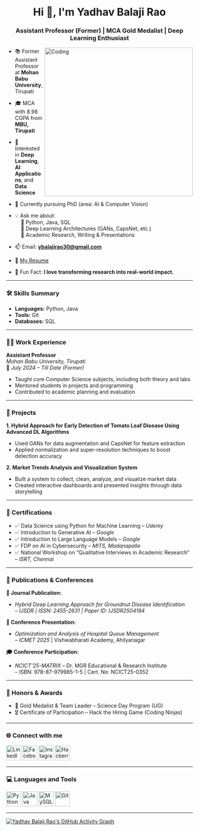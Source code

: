 <h1 align="center">Hi 👋, I'm Yadhav Balaji Rao</h1>
<h3 align="center">Assistant Professor (Former) | MCA Gold Medalist | Deep Learning Enthusiast</h3>

<img align="right" alt="Coding" width="400" src="https://user-images.githubusercontent.com/74038190/219923823-bf1ce878-c6b8-4faa-be07-93e6b1006521.gif">

- 📚 Former Assistant Professor at **Mohan Babu University**, Tirupati  
- 🎓 MCA with 8.98 CGPA from **MBU, Tirupati**  
- 🤖 Interested in **Deep Learning**, **AI Applications**, and **Data Science**  
- 📌 Currently pursuing PhD (area: AI & Computer Vision)

- 💡 Ask me about:  
  &nbsp;&nbsp;&nbsp;&nbsp;🔹 Python, Java, SQL  
  &nbsp;&nbsp;&nbsp;&nbsp;🔹 Deep Learning Architectures (GANs, CapsNet, etc.)  
  &nbsp;&nbsp;&nbsp;&nbsp;🔹 Academic Research, Writing & Presentations  

- 📫 Email: **ybalajirao30@gmail.com**  
- 📝 [My Resume](https://drive.google.com/file/d/1ArN8oxC3mek2Pu2aS2IceVgzHFDvyTG1/view?usp=sharing)  
- 🏅 Fun Fact: **I love transforming research into real-world impact.**

---

### 🛠️ Skills Summary

- **Languages:** Python, Java  
- **Tools:** Git  
- **Databases:** SQL

---

### 👨‍🏫 Work Experience

**Assistant Professor**  
*Mohan Babu University, Tirupati*  
📅 *July 2024 – Till Date (Former)*  
- Taught core Computer Science subjects, including both theory and labs  
- Mentored students in projects and programming  
- Contributed to academic planning and evaluation

---

### 📌 Projects

**1. Hybrid Approach for Early Detection of Tomato Leaf Disease Using Advanced DL Algorithms**  
- Used GANs for data augmentation and CapsNet for feature extraction  
- Applied normalization and super-resolution techniques to boost detection accuracy

**2. Market Trends Analysis and Visualization System**  
- Built a system to collect, clean, analyze, and visualize market data  
- Created interactive dashboards and presented insights through data storytelling

---

### 📜 Certifications

- ✅ Data Science using Python for Machine Learning – *Udemy*  
- ✅ Introduction to Generative AI – *Google*  
- ✅ Introduction to Large Language Models – *Google*  
- ✅ FDP on AI in Cybersecurity – *MITS, Madanapalle*  
- ✅ National Workshop on “Qualitative Interviews in Academic Research” – *ISRT, Chennai*

---

### 📝 Publications & Conferences

**📄 Journal Publication:**  
- *Hybrid Deep Learning Approach for Groundnut Disease Identification*  
  – *IJSDR | ISSN: 2455-2631 | Paper ID: IJSDR2504194*

**🎤 Conference Presentation:**  
- *Optimization and Analysis of Hospital Queue Management*  
  – *ICMET 2025* | Vishwabharati Academy, Ahilyanagar

**🎓 Conference Participation:**  
- *NCICT'25-MATRIX* – Dr. MGR Educational & Research Institute  
  – ISBN: 978-87-979985-1-5 | Cert. No: NCICT25-0352

---

### 🏅 Honors & Awards

- 🥇 Gold Medalist & Team Leader – Science Day Program (UG)  
- 🎖️ Certificate of Participation – Hack the Hiring Game (Coding Ninjas)

---

### 🌐 Connect with me

<p align="left">
<a href="https://linkedin.com/in/yadhav-balaji-rao" target="blank"><img src="https://img.icons8.com/color/48/000000/linkedin.png" alt="LinkedIn" height="40" width="40"/></a>
<a href="https://facebook.com/ybalajirao" target="blank"><img src="https://img.icons8.com/color/48/000000/facebook-new.png" alt="Facebook" height="40" width="40"/></a>
<a href="https://instagram.com/balajirao.143" target="blank"><img src="https://img.icons8.com/color/48/000000/instagram-new.png" alt="Instagram" height="40" width="40"/></a>
<a href="https://www.hackerrank.com/ybalajirao30" target="blank"><img src="https://img.icons8.com/external-tal-revivo-color-tal-revivo/48/000000/external-hackerrank-is-a-technology-company-that-focuses-on-competitive-programming-logo-color-tal-revivo.png" alt="Hackerrank" height="40" width="40"/></a>
</p>

---

### 💻 Languages and Tools

<p align="left">
  <img src="https://img.icons8.com/color/48/000000/python.png" alt="Python" width="40" height="40"/>
  <img src="https://img.icons8.com/color/48/000000/java-coffee-cup-logo.png" alt="Java" width="40" height="40"/>
  <img src="https://img.icons8.com/color/48/000000/mysql-logo.png" alt="MySQL" width="40" height="40"/>
  <img src="https://img.icons8.com/color/48/000000/git.png" alt="Git" width="40" height="40"/>
</p>

---

[![Yadhav Balaji Rao's GitHub Activity Graph](https://github-readme-activity-graph.vercel.app/graph?username=ybalajirao&bg_color=000000&color=ffffff&line=00ff7f&point=ffffff&area=true&hide_border=true)](https://github.com/ashutosh00710/github-readme-activity-graph)
